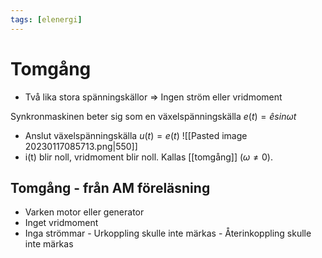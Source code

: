 ```yaml
---
tags: [elenergi]
---
```

# Tomgång

- Två lika stora spänningskällor
$\Rightarrow$ Ingen ström eller vridmoment

Synkronmaskinen beter sig som en växelspänningskälla $e(t) = \hat{e}sin \omega t$
- Anslut växelspänningskälla $u(t) = e(t)$
![[Pasted image 20230117085713.png|550]]
- i(t) blir noll, vridmoment blir noll. Kallas [[tomgång]] ($\omega \neq 0$).

## Tomgång - från AM föreläsning
- Varken motor eller generator
- Inget vridmoment
- Inga strömmar
		- Urkoppling skulle inte märkas
		- Återinkoppling skulle inte märkas